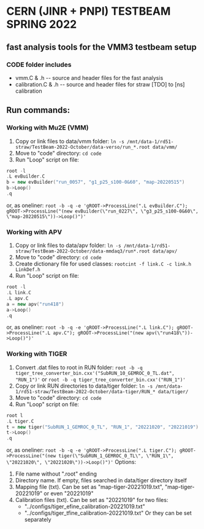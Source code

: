 # CERN (JINR + PNPI) TESTBEAM SPRING 2022

## fast analysis tools for the VMM3 testbeam setup

### СODE folder includes

- vmm.C & .h -- source and header files for the fast analysis
- calibration.C & .h -- source and header files for straw [TDO] to [ns] calibration 

## Run commands:
### Working with Mu2E (VMM)
1. Copy or link files to data/vmm folder:
`
ln -s /mnt/data-1/rd51-straw/TestBeam-2022-October/data-verso/run_*.root data/vmm/
`
2. Move to "code" directory:
`
cd code
`
3. Run "Loop" script on file:
```c++
root -l
.L evBuilder.C
b = new evBuilder("run_0057", "g1_p25_s100-0&60", "map-20220515")
b->Loop()
.q
```
or, as oneliner:
`
root -b -q -e 'gROOT->ProcessLine(".L evBuilder.C"); gROOT->ProcessLine("(new evBuilder(\"run_0227\", \"g3_p25_s100-0&60\", \"map-20220515\"))->Loop()")'
`
### Working with APV
1. Copy or link files to data/apv folder:
`
ln -s /mnt/data-1/rd51-straw/TestBeam-2022-October/data-mmdaq3/run*.root data/apv/
`
2. Move to "code" directory:
`
cd code
`
3. Create dictionary file for used classes:
`
rootcint -f link.C -c link.h LinkDef.h
`
4. Run "Loop" script on file:
```c++
root -l
.L link.C
.L apv.C
a = new apv("run418")
a->Loop()
.q
```
or, as oneliner:
`
root -b -q -e 'gROOT->ProcessLine(".L link.C"); gROOT->ProcessLine(".L apv.C"); gROOT->ProcessLine("(new apv(\"run418\"))->Loop()")'
`
### Working with TIGER
1. Convert .dat files to root in RUN folder:
`
root -b -q tiger_tree_converter_bin.cxx'("SubRUN_10_GEMROC_0_TL.dat", "RUN_1")'
`
or
`
root -b -q tiger_tree_converter_bin.cxx'("RUN_1")'
`
2. Copy or link RUN directories to data/tiger folder:
`
ln -s /mnt/data-1/rd51-straw/TestBeam-2022-October/data-tiger/RUN_* data/tiger/
`
3. Move to "code" directory:
`
cd code
`
4. Run "Loop" script on file:
```c++
root l
.L tiger.C
t = new tiger("SubRUN_1_GEMROC_0_TL", "RUN_1", "20221020", "20221019")
t->Loop()
.q
```
or, as oneliner:
`
root -b -q -e 'gROOT->ProcessLine(".L tiger.C"); gROOT->ProcessLine("(new tiger(\"SubRUN_1_GEMROC_0_TL\", \"RUN_1\", \"20221020\", \"20221020\"))->Loop()")'
`
Options:
1. File name without ".root" ending
2. Directory name. If empty, files searched in data/tiger directory itself
3. Mapping file (txt). Can be set as "map-tiger-20221019.txt", "map-tiger-20221019" or even "20221019"
4. Calibration files (txt). Can be set as "20221019" for two files:
   - "../configs/tiger_efine_calibration-20221019.txt"
   - "../configs/tiger_tfine_calibration-20221019.txt"
Or they can be set separately
